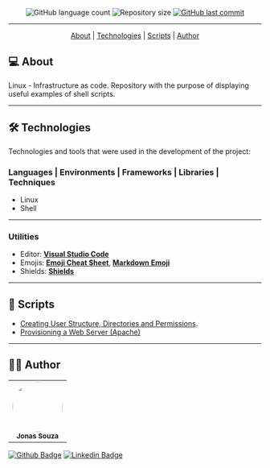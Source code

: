 <p align="center">
  <img alt="GitHub language count" src="https://img.shields.io/github/languages/count/jonasmzsouza/linux-iac?style=flat-square&color=f1783f">
  <img alt="Repository size" src="https://img.shields.io/github/repo-size/jonasmzsouza/linux-iac?style=flat-square&color=1f6feb">
  <a href="https://github.com/jonasmzsouza/dio-js-pokedex/commits/main">
    <img alt="GitHub last commit" src="https://img.shields.io/github/last-commit/jonasmzsouza/linux-iac/main?style=flat-square&color=2f74c0">
  </a>
</p>

<hr>

<p align="center">
  <a href="#-about-the-project">About</a> |
  <a href="#-technologies">Technologies</a> | 
  <a href="#-scripts">Scripts</a> | 
  <a href="#-author">Author</a> 
</p>

## 💻 About

Linux - Infrastructure as code. Repository with the purpose of displaying useful examples of shell scripts.<br>

---

## 🛠 Technologies

Technologies and tools that were used in the development of the project:

### **Languages | Environments | Frameworks | Libraries | Techniques**

- Linux
- Shell

---

### **Utilities**

- Editor: **[Visual Studio Code](https://code.visualstudio.com/)**
- Emojis: **[Emoji Cheat Sheet](https://github.com/ikatyang/emoji-cheat-sheet)**, **[Markdown Emoji](https://gist.github.com/rxaviers/7360908)**
- Shields: **[Shields](https://shields.io/)**

---

## 📝 Scripts

- [Creating User Structure, Directories and Permissions](https://github.com/jonasmzsouza/linux-iac/blob/main/iac_users_directories_permissions.sh).
- [Provisioning a Web Server (Apache)](https://github.com/jonasmzsouza/linux-iac/blob/main/iac_web_server.sh)

---

## 👨‍💻 Author

<table>
  <tr>
    <td align="center">
      <a href="https://jonasmzsouza.github.io/">
         <img style="border-radius: 50%;" src="https://avatars.githubusercontent.com/u/61324433?v=4" width="100px;" alt=""/>
         <br />
         <sub><b>Jonas Souza</b></sub>
      </a>
    </td>
  </tr>
</table>
 
[![Github Badge](https://img.shields.io/badge/-jonasmzsouza-3e4957?style=flat-square&logo=Github&logoColor=white&link=https://github.com/jonasmzsouza)](https://github.com/jonasmzsouza) [![Linkedin Badge](https://img.shields.io/badge/-jonasmzsouza-blue?style=flat-square&logo=Linkedin&logoColor=white&link=https://www.linkedin.com/in/jonasmzsouza/)](https://www.linkedin.com/in/jonasmzsouza/)
